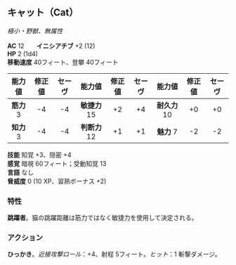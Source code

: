 ## キャット（Cat）
*極小・野獣、無属性*

**AC** 12　　**イニシアチブ** +2 (12)  
**HP** 2 (1d4)  
**移動速度** 40フィート、登攀 40フィート

| 能力値 | 修正値 | セーヴ | 能力値 | 修正値 | セーヴ | 能力値 | 修正値 | セーヴ |
|:---:|:---:|:---:|:---:|:---:|:---:|:---:|:---:|:---:|
| **筋力** 3 | -4 | -4 | **敏捷力** 15 | +2 | +4 | **耐久力** 10 | +0 | +0 |
| **知力** 3 | -4 | -4 | **判断力** 12 | +1 | +1 | **魅力** 7 | -2 | -2 |

**技能** 知覚 +3、隠密 +4  
**感覚** 暗視 60フィート；受動知覚 13  
**言語** なし  
**脅威度** 0 (10 XP、習熟ボーナス +2)

### 特性
**跳躍者**。猫の跳躍距離は筋力ではなく敏捷力を使用して決定される。

### アクション
**ひっかき**。*近接攻撃ロール*：+4、射程 5フィート。*ヒット*：1 斬撃ダメージ。